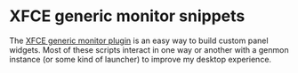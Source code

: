 XFCE generic monitor snippets
=============================

The [XFCE generic monitor plugin](http://goodies.xfce.org/projects/panel-plugins/xfce4-genmon-plugin) is an easy way to build custom panel widgets. Most of these scripts interact in one way or another with a genmon instance (or some kind of launcher) to improve my desktop experience.
